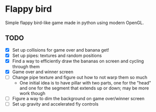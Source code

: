 # Flappy bird

Simple flappy bird-like game made in python using modern OpenGL.

## TODO

- [x] Set up collisions for game over and banana get!
- [x] Set up pipes: textures and random positions
- [x] Find a way to efficiently draw the bananas on screen and cycling through them
- [x] Game over and winner screen
- [ ] Change pipe texture and figure out how to not warp them so much
	- One initial idea is to have pillar with two parts, one for the "head" and one for the segment that extends up or down; may be more work though
- [ ] Figure a way to dim the background on game over/winner screen
- [ ] Set up gravity and accelerated fly controls
